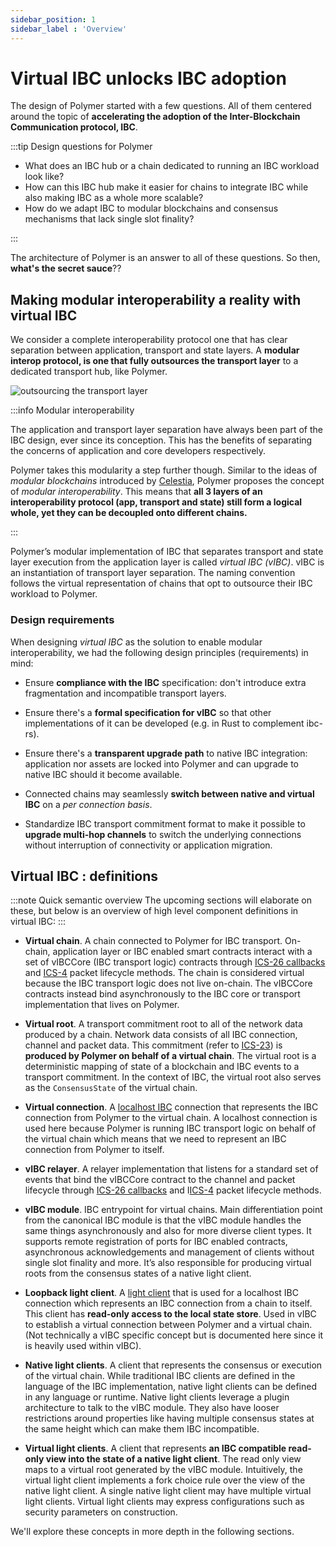 ```yaml
---
sidebar_position: 1
sidebar_label : 'Overview'
---
```


# Virtual IBC unlocks IBC adoption

The design of Polymer started with a few questions. All of them centered around the topic of **accelerating the adoption of the Inter-Blockchain Communication protocol, IBC**.

:::tip Design questions for Polymer

- What does an IBC hub or a chain dedicated to running an IBC workload look like? 
- How can this IBC hub make it easier for chains to integrate IBC while also making IBC as a whole more scalable?
- How do we adapt IBC to modular blockchains and consensus mechanisms that lack single slot finality? 

:::

The architecture of Polymer is an answer to all of these questions. So then, **what's the secret sauce**??

## Making modular interoperability a reality with virtual IBC

We consider a complete interoperability protocol one that has clear separation between application, transport and state layers. A **modular interop protocol, is one that fully outsources the transport layer** to a dedicated transport hub, like Polymer.

![outsourcing the transport layer](../../../../static/img/poly-arch/19.jpg)

:::info Modular interoperability

The application and transport layer separation have always been part of the IBC design, ever since its conception. This has the benefits of separating the concerns of application and core developers respectively.

Polymer takes this modularity a step further though. Similar to the ideas of _modular blockchains_ introduced by [Celestia](https://celestia.org/learn/basics-of-modular-blockchains/modular-and-monolithic-blockchains/), Polymer proposes the concept of _modular interoperability_. This means that **all 3 layers of an interoperability protocol (app, transport and state) still form a logical whole, yet they can be decoupled onto different chains.**

:::

Polymer’s modular implementation of IBC that separates transport and state layer execution from the application layer is called _virtual IBC (vIBC)_. vIBC is an instantiation of transport layer separation. The naming convention follows the virtual representation of chains that opt to outsource their IBC workload to Polymer. 

### Design requirements

When designing _virtual IBC_ as the solution to enable modular interoperability, we had the following design principles (requirements) in mind:

- Ensure **compliance with the IBC** specification: don't introduce extra fragmentation and incompatible transport layers.

- Ensure there's a **formal specification for vIBC** so that other implementations of it can be developed (e.g. in Rust to complement ibc-rs).

- Ensure there's a **transparent upgrade path** to native IBC integration: application nor assets are locked into Polymer and can upgrade to native IBC should it become available.

- Connected chains may seamlessly **switch between native and virtual IBC** on a _per connection basis_.

- Standardize IBC transport commitment format to make it possible to **upgrade multi-hop channels** to switch the underlying connections without interruption of connectivity or application migration.

## Virtual IBC : definitions
:::note Quick semantic overview
The upcoming sections will elaborate on these, but below is an overview of high level component definitions in virtual IBC:
:::

- **Virtual chain**. A chain connected to Polymer for IBC transport. On-chain, application layer or IBC enabled smart contracts interact with a set of vIBCCore (IBC transport logic) contracts through [ICS-26 callbacks](https://github.com/cosmos/ibc/blob/main/spec/core/ics-026-routing-module/README.md) and [ICS-4](https://github.com/cosmos/ibc/blob/main/spec/core/ics-026-routing-module/README.md) packet lifecycle methods. The chain is considered virtual because the IBC transport logic does not live on-chain. The vIBCCore contracts instead bind asynchronously to the IBC core or transport implementation that lives on Polymer.

- **Virtual root**. A transport commitment root to all of the network data produced by a chain. Network data consists of all IBC connection, channel and packet data. This commitment (refer to [ICS-23](https://github.com/cosmos/ibc/blob/main/spec/core/ics-026-routing-module/README.md)) is **produced by Polymer on behalf of a virtual chain**. The virtual root is a deterministic mapping of state of a blockchain and IBC events to a transport commitment. In the context of IBC, the virtual root also serves as the `ConsensusState` of the virtual chain. 

- **Virtual connection**. A [localhost IBC](https://github.com/cosmos/ibc/blob/main/spec/client/ics-009-loopback-cilent/README.md) connection that represents the IBC connection from Polymer to the virtual chain. A localhost connection is used here because Polymer is running IBC transport logic on behalf of the virtual chain which means that we need to represent an IBC connection from Polymer to itself.

- **vIBC relayer**. A relayer implementation that listens for a standard set of events that bind the vIBCCore contract to the channel and packet lifecycle through [ICS-26 callbacks](https://github.com/cosmos/ibc/blob/main/spec/core/ics-026-routing-module/README.md) and I[ICS-4](https://github.com/cosmos/ibc/blob/main/spec/core/ics-026-routing-module/README.md) packet lifecycle methods.

- **vIBC module**. IBC entrypoint for virtual chains. Main differentiation point from the canonical IBC module is that the vIBC module handles the same things asynchronously and also for more diverse client types. It supports remote registration of ports for IBC enabled contracts, asynchronous acknowledgements and management of clients without single slot finality and more. It’s also responsible for producing virtual roots from the consensus states of a native light client.

- **Loopback light client**. A [light client](https://github.com/cosmos/ibc/blob/main/spec/client/ics-009-loopback-cilent/README.md) that is used for a localhost IBC connection which represents an IBC connection from a chain to itself. This client has **read-only access to the local state store**. Used in vIBC to establish a virtual connection between Polymer and a virtual chain. (Not technically a vIBC specific concept but is documented here since it is heavily used within vIBC).

- **Native light clients**. A client that represents the consensus or execution of the virtual chain. While traditional IBC clients are defined in the language of the IBC implementation, native light clients can be defined in any language or runtime. Native light clients leverage a plugin architecture to talk to the vIBC module. They also have looser restrictions around properties like having multiple consensus states at the same height which can make them IBC incompatible.

- **Virtual light clients**. A client that represents **an IBC compatible read-only view into the state of a native light client**. The read only view maps to a virtual root generated by the vIBC module. Intuitively, the virtual light client implements a fork choice rule over the view of the native light client. A single native light client may have multiple virtual light clients. Virtual light clients may express configurations such as security parameters on construction.

We'll explore these concepts in more depth in the following sections.

